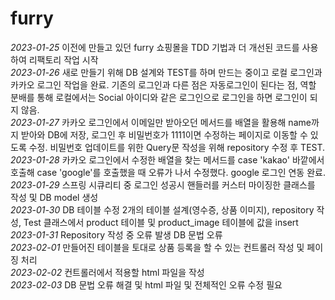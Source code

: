 # furry

<em>2023-01-25</em> 이전에 만들고 있던 furry 쇼핑몰을 TDD 기법과 더 개선된 코드를 사용하여 리팩토리 작업 시작 <br/>
<em>2023-01-26</em> 새로 만들기 위해 DB 설계와 TEST를 하며 만드는 중이고 로컬 로그인과 카카오 로그인 작업을 완료.
            기존의 로그인과 다른 점은 자동로그인이 된다는 점, 역할 분배를 통해 로컬에서는 Social 아이디와 같은
            로그인으로 로그인을 하면 로그인이 되지 않음. <br/>
<em>2023-01-27</em> 카카오 로그인에서 이메일만 받아오던 메서드를 배열을 활용해 name까지 받아와 DB에 저장, 로그인 후 비밀번호가 1111이면
	수정하는 페이지로 이동할 수 있도록 수정. 비밀번호 업데이트를 위한 Query문 작성을 위해 repository 수정 후 TEST. <br/>
<em>2023-01-28</em> 카카오 로그인에서 수정한 배열을 찾는 메서드를 case 'kakao' 바깥에서 호출해 case 'google'를 호출했을 때
	오류가 나서 수정했다. google 로그인 연동 완료.<br/>
<em>2023-01-29</em> 스프링 시큐리티 중 로그인 성공시 핸들러를 커스터 마이징한 클래스를 작성 및 DB model 생성<br/>
<em>2023-01-30</em> DB 테이블 수정 2개의 테이블 설계(영수증, 상품 이미지), repository 작성, Test 클래스에서 product 테이블 및
	product_image 테이블에 값을 insert<br/>
<em>2023-01-31</em> Repository 작성 중 오류 발생 DB 문법 오류<br/>
<em>2023-02-01</em> 만들어진 테이블을 토대로 상품 등록을 할 수 있는 컨트롤러 작성 및 페이징 처리<br/>
<em>2023-02-02</em> 컨트롤러에서 적용할 html 파일을 작성<br/>
<em>2023-02-03</em> DB 문법 오류 해결 및 html 파일 및 전체적인 오류 수정 필요<br/>